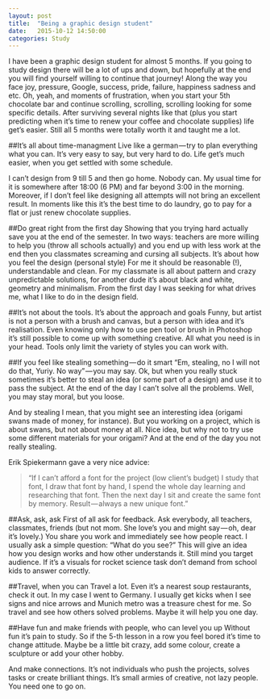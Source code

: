 ```yaml
---
layout: post
title:  "Being a graphic design student"
date:   2015-10-12 14:50:00
categories: Study
---
```



I have been a graphic design student for almost 5 months. If you going to study design there will be a lot of ups and down, but hopefully at the end you will find yourself willing to continue that journey!
Along the way you face joy, pressure, Google, success, pride, failure, happiness sadness and etc. Oh, yeah, and moments of frustration, when you start your 5th chocolate bar and continue scrolling, scrolling, scrolling looking for some specific details. After surviving several nights like that (plus you start predicting when it’s time to renew your coffee and chocolate supplies) life get’s easier. Still all 5 months were totally worth it and taught me a lot.

##It’s all about time-managment
Live like a german — try to plan everything what you can. It’s very easy to say, but very hard to do. Life get’s much easier, when you get settled with some schedule.

I can’t design from 9 till 5 and then go home. Nobody can. My usual time for it is somewhere after 18:00 (6 PM) and far beyond 3:00 in the morning. Moreover, if I don’t feel like designing all attempts will not bring an excellent result. In moments like this it’s the best time to do laundry, go to pay for a flat or just renew chocolate supplies.

##Do great right from the first day
Showing that you trying hard actually save you at the end of the semester. In two ways: teachers are more willing to help you (throw all schools actually) and you end up with less work at the end then you classmates screaming and cursing all subjects.
It’s about how you feel the design (personal style) For me it should be reasonable (!), understandable and clean. For my classmate is all about pattern and crazy unpredictable solutions, for another dude it’s about black and white, geometry and minimalism. From the first day I was seeking for what drives me, what I like to do in the design field.

##It’s not about the tools. It’s about the approach and goals
Funny, but artist is not a person with a brush and canvas, but a person with idea and it’s realisation. Even knowing only how to use pen tool or brush in Photoshop it’s still possible to come up with something creative. All what you need is in your head. Tools only limit the variety of styles you can work with.

##If you feel like stealing something — do it smart
“Em, stealing, no I will not do that, Yuriy. No way” — you may say. Ok, but when you really stuck sometimes it’s better to steal an idea (or some part of a design) and use it to pass the subject. At the end of the day I can’t solve all the problems. Well, you may stay moral, but you loose.

And by stealing I mean, that you might see an interesting idea (origami swans made of money, for instance). But you working on a project, which is about swans, but not about money at all. Nice idea, but why not to try use some different materials for your origami? And at the end of the day you not really stealing.

Erik Spiekermann gave a very nice advice:
> “If I can’t afford a font for the project (low client’s budget) I study that font, I draw that font by hand, I spend the whole day learning and researching that font. Then the next day I sit and create the same font by memory. Result — always a new unique font.”

##Ask, ask, ask
First of all ask for feedback. Ask everybody, all teachers, classmates, friends (but not mom. She love’s you and might say — oh, dear it’s lovely.) You share you work and immediately see how people react. I usually ask a simple question: “What do you see?” This will give an idea how you design works and how other understands it. Still mind you target audience. If it’s a visuals for rocket science task don’t demand from school kids to answer correctly.

##Travel, when you can
Travel a lot. Even it’s a nearest soup restaurants, check it out. In my case I went to Germany. I usually get kicks when I see signs and nice arrows and Munich metro was a treasure chest for me. So travel and see how others solved problems. Maybe it will help you one day.

##Have fun and make friends with people, who can level you up
Without fun it’s pain to study. So if the 5-th lesson in a row you feel bored it’s time to change attitude. Maybe be a little bit crazy, add some colour, create a sculpture or add your other hobby.

And make connections. It’s not individuals who push the projects, solves tasks or create brilliant things. It’s small armies of creative, not lazy people. You need one to go on.